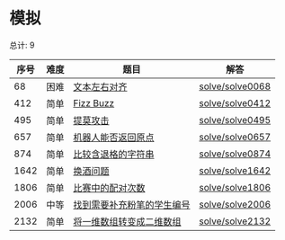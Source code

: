 # 模拟

<!--- table -->


总计: 9

| 序号 | 难度 | 题目                    | 解答                      |
| ---- | ---- | ------------------ | ---------------- |
| 68 | 困难 | [文本左右对齐](https://leetcode-cn.com/problems/text-justification/) | [solve/solve0068](../solve/solve0068)|
| 412 | 简单 | [Fizz Buzz](https://leetcode-cn.com/problems/fizz-buzz/) | [solve/solve0412](../solve/solve0412)|
| 495 | 简单 | [提莫攻击](https://leetcode-cn.com/problems/teemo-attacking/) | [solve/solve0495](../solve/solve0495)|
| 657 | 简单 | [机器人能否返回原点](https://leetcode-cn.com/problems/robot-return-to-origin/) | [solve/solve0657](../solve/solve0657)|
| 874 | 简单 | [比较含退格的字符串](https://leetcode-cn.com/problems/backspace-string-compare/) | [solve/solve0874](../solve/solve0874)|
| 1642 | 简单 | [换酒问题](https://leetcode-cn.com/problems/water-bottles/) | [solve/solve1642](../solve/solve1642)|
| 1806 | 简单 | [比赛中的配对次数](https://leetcode-cn.com/problems/count-of-matches-in-tournament/) | [solve/solve1806](../solve/solve1806)|
| 2006 | 中等 | [找到需要补充粉笔的学生编号](https://leetcode-cn.com/problems/find-the-student-that-will-replace-the-chalk/) | [solve/solve2006](../solve/solve2006)|
| 2132 | 简单 | [将一维数组转变成二维数组](https://leetcode-cn.com/problems/convert-1d-array-into-2d-array/) | [solve/solve2132](../solve/solve2132)|
